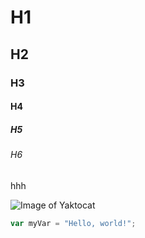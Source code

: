 # H1
## H2
### H3
#### H4
##### H5
###### H6
hhh

![Image of Yaktocat](https://octodex.github.com/images/yaktocat.png)

``` javascript
var myVar = "Hello, world!";
```
